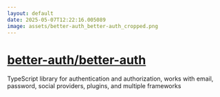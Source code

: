 ```yaml
---
layout: default
date: 2025-05-07T12:22:16.005089
image: assets/better-auth_better-auth_cropped.png
---
```


# [better-auth/better-auth](https://github.com/better-auth/better-auth)

TypeScript library for authentication and authorization, works with email, password, social providers, plugins, and multiple frameworks
